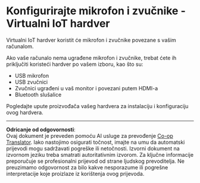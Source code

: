 <!--
CO_OP_TRANSLATOR_METADATA:
{
  "original_hash": "7a65ee743f916276a2848b8a9491feb7",
  "translation_date": "2025-08-28T12:52:58+00:00",
  "source_file": "6-consumer/lessons/1-speech-recognition/virtual-device-microphone.md",
  "language_code": "hr"
}
-->
# Konfigurirajte mikrofon i zvučnike - Virtualni IoT hardver

Virtualni IoT hardver koristit će mikrofon i zvučnike povezane s vašim računalom.

Ako vaše računalo nema ugrađene mikrofon i zvučnike, trebat ćete ih priključiti koristeći hardver po vašem izboru, kao što su:

* USB mikrofon
* USB zvučnici
* Zvučnici ugrađeni u vaš monitor i povezani putem HDMI-a
* Bluetooth slušalice

Pogledajte upute proizvođača vašeg hardvera za instalaciju i konfiguraciju ovog hardvera.

---

**Odricanje od odgovornosti**:  
Ovaj dokument je preveden pomoću AI usluge za prevođenje [Co-op Translator](https://github.com/Azure/co-op-translator). Iako nastojimo osigurati točnost, imajte na umu da automatski prijevodi mogu sadržavati pogreške ili netočnosti. Izvorni dokument na izvornom jeziku treba smatrati autoritativnim izvorom. Za ključne informacije preporučuje se profesionalni prijevod od strane ljudskog prevoditelja. Ne preuzimamo odgovornost za bilo kakve nesporazume ili pogrešne interpretacije koje proizlaze iz korištenja ovog prijevoda.